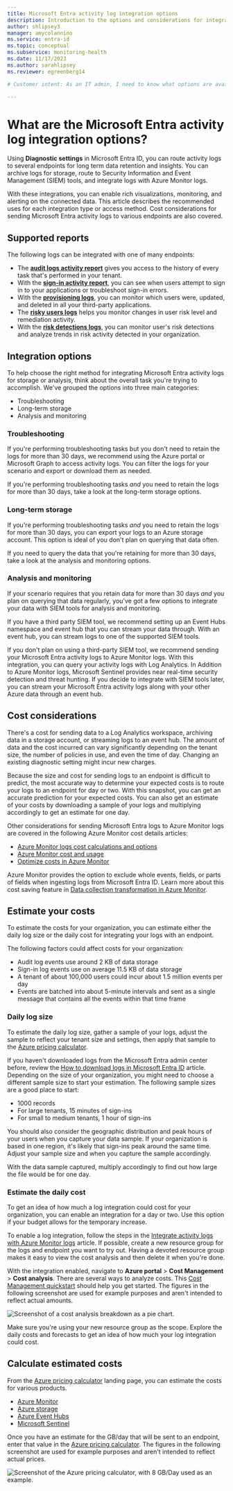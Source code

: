 ```yaml
---
title: Microsoft Entra activity log integration options
description: Introduction to the options and considerations for integrating Microsoft Entra activity logs with storage and analysis tools.
author: shlipsey3
manager: amycolannino
ms.service: entra-id
ms.topic: conceptual
ms.subservice: monitoring-health
ms.date: 11/17/2023
ms.author: sarahlipsey
ms.reviewer: egreenberg14

# Customer intent: As an IT admin, I need to know what options are available for integrating Microsoft Entra activity logs with storage and analysis tools so I can choose the best option for my organization.

---
```

# What are the Microsoft Entra activity log integration options?

Using **Diagnostic settings** in Microsoft Entra ID, you can route activity logs to several endpoints for long term data retention and insights. You can archive logs for storage, route to Security Information and Event Management (SIEM) tools, and integrate logs with Azure Monitor logs.

With these integrations, you can enable rich visualizations, monitoring, and alerting on the connected data. This article describes the recommended uses for each integration type or access method. Cost considerations for sending Microsoft Entra activity logs to various endpoints are also covered.

## Supported reports

The following logs can be integrated with one of many endpoints:

* The [**audit logs activity report**](concept-audit-logs.md) gives you access to the history of every task that's performed in your tenant.
* With the [**sign-in activity report**](concept-sign-ins.md), you can see when users attempt to sign in to your applications or troubleshoot sign-in errors.
* With the [**provisioning logs**](~/identity/app-provisioning/application-provisioning-log-analytics.md), you can monitor which users were, updated, and deleted in all your third-party applications.
* The [**risky users logs**](~/id-protection/howto-identity-protection-investigate-risk.md#risky-users-report) helps you monitor changes in user risk level and remediation activity.
* With the [**risk detections logs**](~/id-protection/howto-identity-protection-investigate-risk.md#risk-detections), you can monitor user's risk detections and analyze trends in risk activity detected in your organization.

## Integration options

To help choose the right method for integrating Microsoft Entra activity logs for storage or analysis, think about the overall task you're trying to accomplish. We've grouped the options into three main categories:

* Troubleshooting
* Long-term storage
* Analysis and monitoring

### Troubleshooting

If you're performing troubleshooting tasks but you don't need to retain the logs for more than 30 days, we recommend using the Azure portal or Microsoft Graph to access activity logs. You can filter the logs for your scenario and export or download them as needed.

If you're performing troubleshooting tasks *and* you need to retain the logs for more than 30 days, take a look at the long-term storage options.

### Long-term storage

If you're performing troubleshooting tasks *and* you need to retain the logs for more than 30 days, you can export your logs to an Azure storage account. This option is ideal of you don't plan on querying that data often.

If you need to query the data that you're retaining for more than 30 days, take a look at the analysis and monitoring options.

### Analysis and monitoring

If your scenario requires that you retain data for more than 30 days *and* you plan on querying that data regularly, you've got a few options to integrate your data with SIEM tools for analysis and monitoring.

If you have a third party SIEM tool, we recommend setting up an Event Hubs namespace and event hub that you can stream your data through. With an event hub, you can stream logs to one of the supported SIEM tools.

If you don't plan on using a third-party SIEM tool, we recommend sending your Microsoft Entra activity logs to Azure Monitor logs. With this integration, you can query your activity logs with Log Analytics. In Addition to Azure Monitor logs, Microsoft Sentinel provides near real-time security detection and threat hunting. If you decide to integrate with SIEM tools later, you can stream your Microsoft Entra activity logs along with your other Azure data through an event hub.

## Cost considerations

There's a cost for sending data to a Log Analytics workspace, archiving data in a storage account, or streaming logs to an event hub. The amount of data and the cost incurred can vary significantly depending on the tenant size, the number of policies in use, and even the time of day. Changing an existing diagnostic setting might incur new charges.

Because the size and cost for sending logs to an endpoint is difficult to predict, the most accurate way to determine your expected costs is to route your logs to an endpoint for day or two. With this snapshot, you can get an accurate prediction for your expected costs. You can also get an estimate of your costs by downloading a sample of your logs and multiplying accordingly to get an estimate for one day.

Other considerations for sending Microsoft Entra logs to Azure Monitor logs are covered in the following Azure Monitor cost details articles:

* [Azure Monitor logs cost calculations and options](/azure/azure-monitor/logs/cost-logs)
* [Azure Monitor cost and usage](/azure/azure-monitor/usage-estimated-costs)
* [Optimize costs in Azure Monitor](/azure/azure-monitor/best-practices-cost)

Azure Monitor provides the option to exclude whole events, fields, or parts of fields when ingesting logs from Microsoft Entra ID. Learn more about this cost saving feature in [Data collection transformation in Azure Monitor](/azure/azure-monitor/essentials/data-collection-transformations).

## Estimate your costs

To estimate the costs for your organization, you can estimate either the daily log size or the daily cost for integrating your logs with an endpoint.

The following factors could affect costs for your organization:

* Audit log events use around 2 KB of data storage
* Sign-in log events use on average 11.5 KB of data storage
* A tenant of about 100,000 users could incur about 1.5 million events per day
* Events are batched into about 5-minute intervals and sent as a single message that contains all the events within that time frame

### Daily log size

To estimate the daily log size, gather a sample of your logs, adjust the sample to reflect your tenant size and settings, then apply that sample to the [Azure pricing calculator](https://azure.microsoft.com/pricing/calculator/).

If you haven't downloaded logs from the Microsoft Entra admin center before, review the [How to download logs in Microsoft Entra ID](howto-download-logs.md) article. Depending on the size of your organization, you might need to choose a different sample size to start your estimation. The following sample sizes are a good place to start:

* 1000 records
* For large tenants, 15 minutes of sign-ins
* For small to medium tenants, 1 hour of sign-ins

You should also consider the geographic distribution and peak hours of your users when you capture your data sample. If your organization is based in one region, it's likely that sign-ins peak around the same time. Adjust your sample size and when you capture the sample accordingly.

With the data sample captured, multiply accordingly to find out how large the file would be for one day.

### Estimate the daily cost

To get an idea of how much a log integration could cost for your organization, you can enable an integration for a day or two. Use this option if your budget allows for the temporary increase.

To enable a log integration, follow the steps in the [Integrate activity logs with Azure Monitor logs](./howto-integrate-activity-logs-with-azure-monitor-logs.yml) article. If possible, create a new resource group for the logs and endpoint you want to try out. Having a devoted resource group makes it easy to view the cost analysis and then delete it when you're done.

With the integration enabled, navigate to **Azure portal** > **Cost Management** > **Cost analysis**. There are several ways to analyze costs. This [Cost Management quickstart](/azure/cost-management-billing/costs/quick-acm-cost-analysis) should help you get started. The figures in the following screenshot are used for example purposes and aren't intended to reflect actual amounts.

![Screenshot of a cost analysis breakdown as a pie chart.](media/concept-activity-logs-azure-monitor/cost-analysis-breakdown.png)

Make sure you're using your new resource group as the scope. Explore the daily costs and forecasts to get an idea of how much your log integration could cost.

## Calculate estimated costs

From the [Azure pricing calculator](https://azure.microsoft.com/pricing/calculator/) landing page, you can estimate the costs for various products.

* [Azure Monitor](https://azure.microsoft.com/pricing/details/monitor/)
* [Azure storage](https://azure.microsoft.com/pricing/details/storage/blobs/)
* [Azure Event Hubs](https://azure.microsoft.com/pricing/details/event-hubs/)
* [Microsoft Sentinel](https://azure.microsoft.com/pricing/details/microsoft-sentinel/)

Once you have an estimate for the GB/day that will be sent to an endpoint, enter that value in the [Azure pricing calculator](https://azure.microsoft.com/pricing/calculator/). The figures in the following screenshot are used for example purposes and aren't intended to reflect actual prices.

![Screenshot of the Azure pricing calculator, with 8 GB/Day used as an example.](media/concept-activity-logs-azure-monitor/azure-pricing-calculator-values.png)
